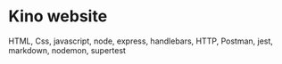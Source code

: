 # Kino website
HTML, Css, javascript, node, express, handlebars, HTTP, Postman, jest, markdown, nodemon, supertest
